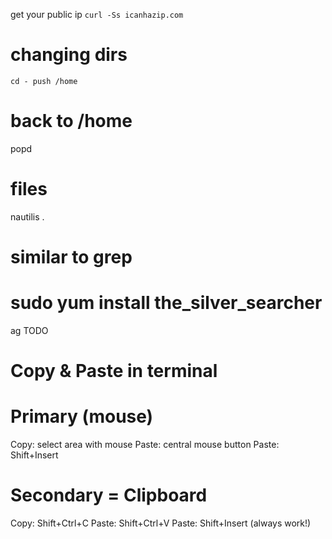 get your public ip
`
curl -Ss icanhazip.com
`

# changing dirs
`
cd -
push /home
`
# back to /home
popd

# files
nautilis .

# similar to grep 
#   sudo yum install the_silver_searcher
ag TODO

# Copy & Paste in terminal

# Primary (mouse)
Copy: select area with mouse
Paste: central mouse button
Paste: Shift+Insert

# Secondary = Clipboard
Copy:  Shift+Ctrl+C
Paste: Shift+Ctrl+V
Paste: Shift+Insert  (always work!) 
